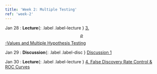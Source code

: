 ```yaml
---
title: 'Week 2: Multiple Testing'
ref: 'week-2'
---
```


Jan 28
: **Lecture**{: .label .label-lecture } [3. $$p$$-Values and Multiple Hypothesis Testing](lecture/lec03)

Jan 29
: **Discussion**{: .label .label-disc } [Discussion 1](https://drive.google.com/file/d/1CXn_TtcGiL6u7dQ71GZE2NiZ9UE-P39s/view?usp=sharing)

Jan 30
: **Lecture**{: .label .label-lecture } [4. False Discovery Rate Control & ROC Curves](lecture/lec04)
